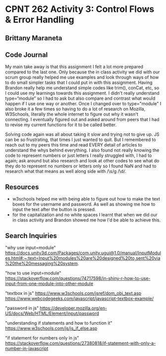# CPNT 262 Activity 3: Control Flows & Error Handling

## Brittany Maraneta

## Code Journal

My main take away is that this assignment I felt a lot more prepared compared to the last one. Only because the in class activity we did with our scrum group really helped me use examples and look through ways of how to do small simpler tasks that I could put in with this assignment. Having Brandon really help me understand simple codes like trim(), conCat, etc, so I could use my learnings towards this assignment. I didn't really understand type=“module” so I had to ask but also compare and contrast what would happen if I use one way or another. Once I changed over to type="module" I also broke it a few times so having to do a lot of research on Mozilla, W3Schools, literally the whole internet to figure out why it wasn't connecting. I eventually figured out and asked around from peers that I had to revise my current functions for it to be called better.

Solving code again was all about taking it slow and trying not to give up. JS can be so frustrating, that times I just wanted to quit. But I remembered to reach out to my peers this time and read EVERY detail of articles to understand the whys behind everything. I also found not really knowing the code to represent numbers or just letters I really struggled with, I had to again; ask around but also research and look at other codes to see what do they do to represent no numbers or letters only so I found NaN and had to research what that means as well along side with /\s/g /\d/.

## Resources

- w3schools helped me with being able to figure out how to make the text boxes for the username and password. As well as showing me how to input the text after the button is pressed.
- for the capitalization and no white spaces I learnt that when we did our in class activity and Brandon showed me how I'd be able to achieve this.

## Search Inquiries

"why use input=module"
https://docs.unity3d.com/Packages/com.unity.ugui@1.0/manual/InputModules.html#:~:text=Input%20modules%20are%20designed%20to,sent%20via%20the%20messaging%20system.

"how to use input=module"
https://stackoverflow.com/questions/74717598/in-shiny-r-how-to-use-input-from-one-module-into-other-module

"textbox in js"
https://www.w3schools.com/jsref/dom_obj_text.asp
https://www.webcodegeeks.com/javascript/javascript-textbox-example/

"password in js"
https://developer.mozilla.org/en-US/docs/Web/HTML/Element/input/password

"understanding if statements and how to function it"
https://www.w3schools.com/js/js_if_else.asp

"if statement for numbers only in js"
https://stackoverflow.com/questions/27380818/if-statement-with-only-a-number-in-javascript
